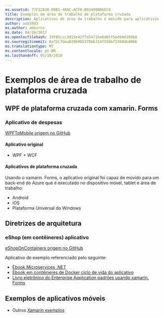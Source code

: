 ```yaml
---
ms.assetid: 77F12838-DBB1-48AC-ACF8-B934998B6EC8
title: Exemplos de área de trabalho de plataforma cruzada
description: Aplicativos de área de trabalho é movido para aplicativos móveis de plataforma cruzada.
author: asb3993
ms.author: amburns
ms.date: 04/26/2017
ms.openlocfilehash: 19f05ccc3d15e42ffa5471ba6d85f56dd4d189b8
ms.sourcegitcommit: 0a72c7dea020b965378b6314f558bf5360dbd066
ms.translationtype: MT
ms.contentlocale: pt-BR
ms.lasthandoff: 05/10/2018
---
```

# <a name="cross-platform-desktop-samples"></a>Exemplos de área de trabalho de plataforma cruzada

## <a name="wpf-to-cross-platform-with-xamarinforms"></a>WPF de plataforma cruzada com xamarin. Forms

### <a name="expenses-app"></a>Aplicativo de despesas

[WPFToMobile origem no GitHub](https://github.com/nishanil/WPFToMobile)

#### <a name="original-app"></a>Aplicativo original

* WPF + WCF

#### <a name="cross-platform-apps"></a>Aplicativos de plataforma cruzada

Usando o xamarin. Forms, o aplicativo original foi capaz de movido para um back-end do Azure que é executado no dispositivo móvel, tablet e área de trabalho:

* Android
* iOS
* Plataforma Universal do Windows

## <a name="architecture-guidance"></a>Diretrizes de arquitetura

### <a name="eshop-on-containers-app"></a>eShop (em contêineres) aplicativo

[eShopOnContainers origem no GitHub](https://github.com/dotnet-architecture/eShopOnContainers)

Aplicativo de exemplo referenciado pelo seguinte:

* [Ebook Microservices .NET](https://aka.ms/microservicesebook)
* [Ebook em contêineres de Docker ciclo de vida do aplicativo](https://aka.ms/dockerlifecycleebook)
* [Livro eletrônico do Enterprise Application padrões usando xamarin. Forms](~/xamarin-forms/enterprise-application-patterns/index.md)

## <a name="mobile-app-samples"></a>Exemplos de aplicativos móveis

* Outros [Xamarin exemplos](https://developer.xamarin.com/samples/)
